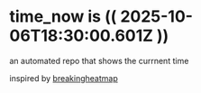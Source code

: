 # time_now is (( 2025-10-06T18:30:00.601Z ))

an automated repo that shows the currnent time

inspired by [breakingheatmap](https://github.com/breakingheatmap/breakingheatmap)